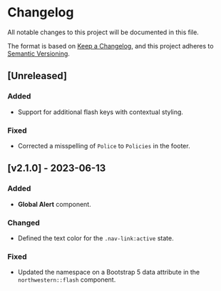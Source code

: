 # Changelog
All notable changes to this project will be documented in this file.

The format is based on [Keep a Changelog](https://keepachangelog.com/en/1.0.0/), and this project adheres to [Semantic Versioning](https://semver.org/).

## [Unreleased]

### Added
- Support for additional flash keys with contextual styling.

### Fixed
- Corrected a misspelling of `Police` to `Policies` in the footer.

## [v2.1.0] - 2023-06-13

### Added
- **Global Alert** component.

### Changed
- Defined the text color for the `.nav-link:active` state.

### Fixed
- Updated the namespace on a Bootstrap 5 data attribute in the `northwestern::flash` component.